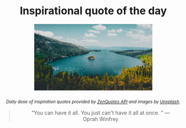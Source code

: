 
<div align="center">

# Inspirational quote of the day

<img src="./data/photo.jpeg" alt="Beautiful nature photo" width="320" height="180">

<sub><i>Daily dose of inspiration quotes provided by [ZenQuotes API](https://zenquotes.io/) and images by [Unsplash](https://unsplash.com/).</i></sub>


<blockquote>&ldquo;You can have it all. You just can't have it all at once. &rdquo; &mdash; <footer>Oprah Winfrey</footer></blockquote>

</div>
